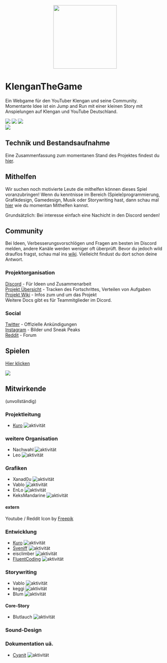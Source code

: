 <p align="center">
  <img src="https://raw.githubusercontent.com/klenganthegame/KlenganTheGame/master/sprites/icons/Icon1024.png" 
       width="200" height="200" />
</p>

</p>

# KlenganTheGame
Ein Webgame für den YouTuber Klengan und seine Community.
Momentante Idee ist ein Jump and Run mit einer kleinen Story mit Anspielungen auf Klengan und YouTube Deutschland. 

![](https://img.shields.io/badge/Engine-Godot_3.2-blue.svg)
![](https://img.shields.io/badge/Version-0.0-green.svg) 
![](https://img.shields.io/badge/License-GNU_GPLv2-green.svg)
<br>
![](https://img.shields.io/github/issues/KlenganTheGame/KlenganTheGame)
## Technik und Bestandsaufnahme
Eine Zusammenfassung zum momentanen Stand des Projektes findest du [hier](https://github.com/klenganthegame/KlenganTheGame/wiki/Momentaner-Stand).

## Mithelfen
Wir suchen noch motivierte Leute die mithelfen können dieses Spiel voranzubringen! 
Wenn du kenntnisse im Bereich (Spiele)programmierung, Grafikdesign, Gamedesign, Musik oder Storywriting hast, dann schau mal [hier](https://github.com/klenganthegame/KlenganTheGame/wiki/Mithelfen) wie du momentan Mithelfen kannst.

Grundsätzlich: Bei interesse einfach eine Nachicht in den Discord senden!

## Community
Bei Ideen, Verbesserungsvorschlögen und Fragen am besten im Discord melden, andere Kanäle werden weniger oft überprüft.
Bevor du jedoch wild drauflos fragst, schau mal ins [wiki](https://github.com/klenganthegame/KlenganTheGame/wiki). Vielleicht findust du dort schon deine Antwort.

### Projektorganisation
[Discord](https://bit.ly/ktg-discord) - Für Ideen und Zusammenarbeit   
[Projekt Übersicht](https://github.com/klenganthegame/KlenganTheGame/projects) - Tracken des Fortschrittes, Verteilen von Aufgaben   
[Projekt Wiki](https://github.com/klenganthegame/KlenganTheGame/wiki) - Infos zum und um das Projekt   
Weitere Docs gibt es für Teammitglieder im Dicord.

### Social
[Twitter](https://twitter.com/KlengantheGame_) - Offizielle Ankündigungen   
[Instagram](https://www.instagram.com/klengan_the_game/) - Bilder und Sneak Peaks   
[Reddit](https://www.reddit.com/r/KlenganTheGame/) - Forum    

## Spielen
[Hier klicken](https://klenganthegame.github.io/KlenganTheGame/index.html)

![](https://cdn.discordapp.com/attachments/571696895085248512/572003302271746058/Fred_Scaled.png)

## Mitwirkende
(unvollständig)

### Projektleitung
* [Kuro](https://divirad.com) ![aktivität](https://img.shields.io/badge/Aktivität-inaktiv-inactive.svg)

### weitere Organisation
* Nachwahl ![aktivität](https://img.shields.io/badge/Aktivität-inaktiv-inactive.svg)
* Leo ![aktivität](https://img.shields.io/badge/Aktivität-inaktiv-inactive.svg)

### Grafiken
* Xanad0u ![aktivität](https://img.shields.io/badge/Aktivität-inaktiv-inactive.svg)
* Vablo ![aktivität](https://img.shields.io/badge/Aktivität-inaktiv-inactive.svg)
* EnLo ![aktivität](https://img.shields.io/badge/Aktivität-inaktiv-inactive.svg)
* KeksMandarine ![aktivität](https://img.shields.io/badge/Aktivität-inaktiv-inactive.svg)

#### extern
Youtube / Reddit Icon by [Freepik](https://www.flaticon.com/authors/freepik)

### Entwicklung
* [Kuro](https://divirad.com) ![aktivität](https://img.shields.io/badge/Aktivität-inaktiv-inactive.svg)
* [Sveniff](https://github.com/Sveniff) ![aktivität](https://img.shields.io/badge/Aktivität-inaktiv-inactive.svg)
* eisclimber ![aktivität](https://img.shields.io/badge/Aktivität-inaktiv-inactive.svg)
* [FluentCoding](https://github.com/FluentCoding) ![aktivität](https://img.shields.io/badge/Aktivität-ausgeschlossen-inactive.svg)

### Storywriting
* Vablo ![aktivität](https://img.shields.io/badge/Aktivität-inaktiv-inactive.svg)
* keggi ![aktivität](https://img.shields.io/badge/Aktivität-inaktiv-inactive.svg)
* Blum ![aktivität](https://img.shields.io/badge/Aktivität-inaktiv-inactive.svg)

#### Core-Story 
* Blutlauch ![aktivität](https://img.shields.io/badge/Aktivität-inaktiv-inactive.svg)

### Sound-Design 

### Dokumentation uä.
* [Cyanit](https://github.com/cyanit) ![aktivität](https://img.shields.io/badge/Aktivität-inaktiv-inactive.svg)
